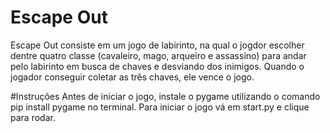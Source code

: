 # Escape Out
Escape Out consiste em um jogo de labirinto, na qual o jogdor escolher dentre quatro classe (cavaleiro, mago, arqueiro e assassino) para andar pelo labirinto em busca de chaves e desviando dos inimigos.
Quando o jogador conseguir coletar as três chaves, ele vence o jogo.

#Instruções
Antes de iniciar o jogo, instale o pygame utilizando o comando pip install pygame no terminal.
Para iniciar o jogo vá em start.py e clique para rodar.
